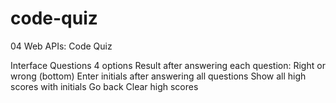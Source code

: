# code-quiz
04 Web APIs: Code Quiz

Interface
    Questions
    4 options
    Result after answering each question: Right or wrong (bottom)
        Enter initials after answering all questions
            Show all high scores with initials
                Go back
                Clear high scores